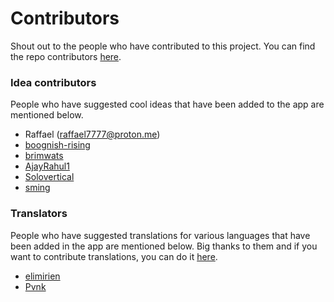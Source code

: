 # Contributors
Shout out to the people who have contributed to this project. You can find the repo contributors [here](https://github.com/corphish/TextTools/graphs/contributors).

### Idea contributors
People who have suggested cool ideas that have been added to the app are mentioned below.

- Raffael (raffael7777@proton.me)
- [boognish-rising](https://github.com/boognish-rising)
- [brimwats](https://github.com/brimwats)
- [AjayRahul1](https://github.com/AjayRahul1)
- [Solovertical](https://github.com/Solovertical)
- [sming](https://github.com/sming)

### Translators
People who have suggested translations for various languages that have been added in the app are mentioned below. Big thanks to them and if you want to contribute translations, you can do it [here](https://crowdin.com/project/text-tools).

- [elimirien](https://crowdin.com/profile/elimirien)
- [Pvnk](https://crowdin.com/profile/pvnk)